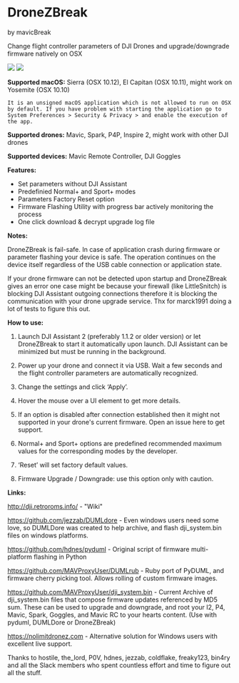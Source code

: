 # DroneZBreak 
by mavicBreak

Change flight controller parameters of DJI Drones and upgrade/downgrade firmware natively on OSX

<img src='https://i.imgur.com/aA7vjUC.png' />

<img src='https://i.imgur.com/23Kl0lj.png' />


**Supported macOS:** Sierra (OSX 10.12), El Capitan (OSX 10.11), might work on Yosemite (OSX 10.10)

`It is an unsigned macOS application which is not allowed to run on OSX by default. If you have problem with starting the application go to System Preferences > Security & Privacy > and enable the execution of the app.`

**Supported drones:** Mavic, Spark, P4P, Inspire 2, might work with other DJI drones

**Supported devices:** Mavic Remote Controller, DJI Goggles


**Features:**
+ Set parameters without DJI Assistant
+ Predefinied Normal+ and Sport+ modes
+ Parameters Factory Reset option
+ Firmware Flashing Utility with progress bar actively monitoring the process
+ One click download & decrypt upgrade log file

**Notes:**

DroneZBreak is fail-safe. In case of application crash during firmware or parameter flashing your device is safe. The operation continues on the device itself regardless of the USB cable connection or application state.

If your drone firmware can not be detected upon startup and DroneZBreak gives an error one case might be because your firewall (like LittleSnitch) is blocking DJI Assistant outgoing connections therefore it is blocking the communication with your drone upgrade service. Thx for marck1991 doing a lot of tests to figure this out.

**How to use:**
1) Launch DJI Assistant 2 (preferably 1.1.2 or older version) or let DroneZBreak to start it automatically upon launch. DJI Assistant can be minimized but must be running in the background.

2) Power up your drone and connect it via USB. Wait a few seconds and the flight controller parameters are automatically recognized.

3) Change the settings and click ‘Apply’.

4) Hover the mouse over a UI element to get more details.

5) If an option is disabled after connection established then it might not supported in your drone's current firmware. Open an issue here to get support.

6) Normal+ and Sport+ options are predefined recommended maximum values for the corresponding modes by the developer.

7) ‘Reset’ will set factory default values.

8) Firmware Upgrade / Downgrade: use this option only with caution.


**Links:**

http://dji.retroroms.info/ - "Wiki"

https://github.com/jezzab/DUMLdore - Even windows users need some love, so DUMLDore was created to help archive, and flash dji_system.bin files on windows platforms.

https://github.com/hdnes/pyduml - Original script of firmware multi-platform flashing in Python

https://github.com/MAVProxyUser/DUMLrub - Ruby port of PyDUML, and firmware cherry picking tool. Allows rolling of custom firmware images.

https://github.com/MAVProxyUser/dji_system.bin - Current Archive of dji_system.bin files that compose firmware updates referenced by MD5 sum. These can be used to upgrade and downgrade, and root your I2, P4, Mavic, Spark, Goggles, and Mavic RC to your hearts content. (Use with pyduml, DUMLDore or DroneZBreak)

https://nolimitdronez.com - Alternative solution for Windows users with excellent live support.



Thanks to hostile, the_lord, P0V, hdnes, jezzab, coldflake, freaky123, bin4ry and all the Slack members who spent countless effort and time to figure out all the stuff.
